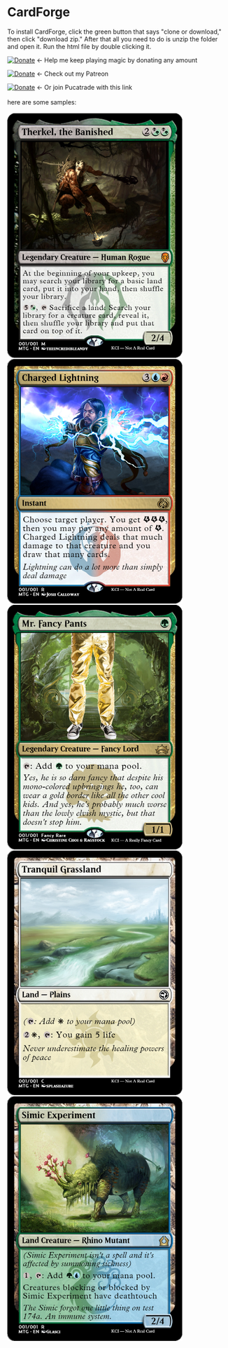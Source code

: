 # CardForge
To install CardForge, click the green button that says "clone or download," then click "download zip." After that all you need to do is unzip the folder and open it. Run the html file by double clicking it.


[![Donate](https://img.shields.io/badge/Donate-PayPal-blue.svg?longCache=true&style=popout)](https://www.paypal.me/kyleburtondonate
) ← Help me keep playing magic by donating any amount

[![Donate](https://img.shields.io/badge/Donate-Patreon-orange.svg?longCache=true&style=popout)](https://www.patreon.com/KyleBurton) ← Check out my Patreon

[![Donate](https://img.shields.io/badge/Join-PucaTrade-purple.svg?longCache=true&style=popout)](https://pucatrade.com/invite/gift/186748) ← Or join Pucatrade with this link
<br><br>
here are some samples:
<br><br>
<img src="Sample%20Cards/sample-card-1.png" alt="Sample image" width="400">
<img src="Sample%20Cards/sample-card-2.png" alt="Sample image" width="400">
<img src="Sample%20Cards/sample-card-6.png" alt="Sample image" width="400">
<img src="Sample%20Cards/sample-card-3.png" alt="Sample image" width="400">
<img src="Sample%20Cards/sample-card-5.png" alt="Sample image" width="400">
